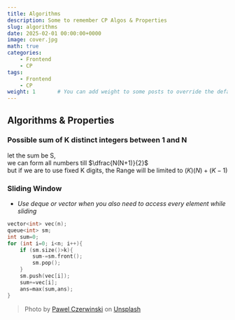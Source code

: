 ```yaml
---
title: Algorithms
description: Some to remember CP Algos & Properties
slug: algorithms
date: 2025-02-01 00:00:00+0000
image: cover.jpg
math: true
categories:
    - Frontend
    - CP
tags:
    - Frontend
    - CP
weight: 1       # You can add weight to some posts to override the default sorting (date descending)
---
```


## **Algorithms & Properties**

### Possible sum of K distinct integers between 1 and N

let the sum be S,  
we can form all numbers till $\dfrac{N(N+1)}{2}$  
but if we are to use fixed K digits, the Range will be limited to $(K)(N)+(K-1)$

### Sliding Window

- *Use deque or vector when you also need to access every element while sliding*

```C++
vector<int> vec(n);
queue<int> sm;
int sum=0;
for (int i=0; i<n; i++){
    if (sm.size()>k){
        sum-=sm.front();
        sm.pop();
    }
    sm.push(vec[i]);
    sum+=vec[i];
    ans=max(sum,ans);
}
```

> Photo by [Pawel Czerwinski](https://unsplash.com/@pawel_czerwinski) on [Unsplash](https://unsplash.com/)
